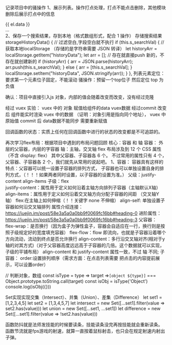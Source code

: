 记录项目中的骚操作
1、展示列表。操作打点处理，打点不能点击删除，其他模块删除后展示打点中的信息
<div class="moreList">
  <div
    @click="removeData(index)"
    v-for="(el, index) in Data.slice(0, 3)"
    :key="`dada${index}`"
    class="more-item"
  >
    <div v-if="index < 3">
      {{ el.data }}
    </div>
  </div>
  <div v-if="Data.length > 3">...</div>
</div>
2、保存一个搜索结果，存到本地（格式数组形式，配合 1 操作）
存储搜索结果
storageHistoryData() {
  // 过滤空白,字段空白就不执行
  if (this.s_searchVal) {
    // 获取本地localStorage （存储的是字符串需要 JSON 转译）
    let historyArr = localStorage.getItem("historyData");
    let arr = [];
    // 存在就直接push 新的，不存在就创建新的
    if (historyArr) {
      arr = JSON.parse(historyArr);
      arr.push(this.s_searchVal);
    } else {
      arr = [this.s_searchVal];
    }
    localStorage.setItem("historyData", JSON.stringify(arr));
  }
},
列表元素定位：要求第一个元素位子固定，不能滚动
骚操作：预留一个top位子 然后定位 top 为负值

确认：项目中直接引入js 对象，内部的值会随着改变而改变，没有经过克隆

经过 vuex 实验： vuex 中的 对象 赋值给组件的data vuex数据 
经过commit 改变后 组件能实时渲染 vuex 中的数据 
（证明：对象引用是指向同个地址）， vuex 中原始值 commit 后 data数据不能同步 需要重新赋值

回调函数的状态：实质上任何在回调函数中进行的状态的改变都是不可追踪的。

再次学习flex布局：根据项目中遇到的布局问题回顾
核心：容器 和 轴
容器： 外层的父容器，内层的字容器
轴：主轴，交叉轴
flex 布局涉及到 12 个 CSS 属性（不含 display: flex）
其中父容器、子容器各 6 个。
不过常用的属性只有 4 个，父容器、子容器各 2 个，我们就先从常用的说起吧。
1、容器：
容器具有这样的特点：父容器可以统一设置子容器的排列方式，
子容器也可以单独设置自身的排列方式，（！！！如果两者同时设置，以子容器的设置为准。）
父级：justify-content align-items 
子级：flex  
justify-content：属性用于定义如何沿着主轴方向排列子容器（主轴默认X轴）
align-items：属性用于定义如何沿着交叉轴方向分配子容器的间距 （交叉轴Y轴）
flex:在主轴上如何伸缩（！！关键字 none 不伸缩）
align-self: 单独设置子容器如何沿交叉轴排列
属性介绍连接：https://juejin.im/post/58e3a5a0a0bb9f0069fc16bb#heading-0
进阶属性：https://juejin.im/post/58e3a5a0a0bb9f0069fc16bb#heading-3
父容器：
flex-wrap：是否换行（因为盒子为弹性盒子，容器会自适应在一行，换行则是按照子级规定好的宽度填充容器）
flex-flow：flow 即流向，也就是子容器沿着哪个方向流动，流动到终点是否允许换行
align-content：多行沿交叉轴对齐(相对于y轴的对其方式)（对于父容器高度远远高于子容器的几倍。这个数据就可以实现，子级的平铺布局）
align-content 和 justify-content 属性一致，不过 轴 不同;
子容器：
order:设置排列顺序（需求方面：在点击列表需要 把点击的内容提前展示，可以设置order）

// 判断对象，数组
const isType = type => target =>`[object ${type}]` === Object.prototype.toString.call(target)
const isObj = isType('Object')
console.log(isObj({}))

Set实现实现交集（Intersect）、并集（Union）、差集（Difference）
let set1 = [1,2,3,4,5]
let set2 = [1,3,4,5,7]
let intersect = new Set([...set1].filter(value => set2.has(value)))
let union = new Set([...set1, ...set1])
let difference = new Set([...set1].filter(value => !set2.has(value)))

函数防抖就是法师发技能的时候要读条，技能读条没完再按技能就会重新读条。
函数节流就是fps游戏的射速，就算一直按着鼠标射击，也只会在规定射速内射出子弹。